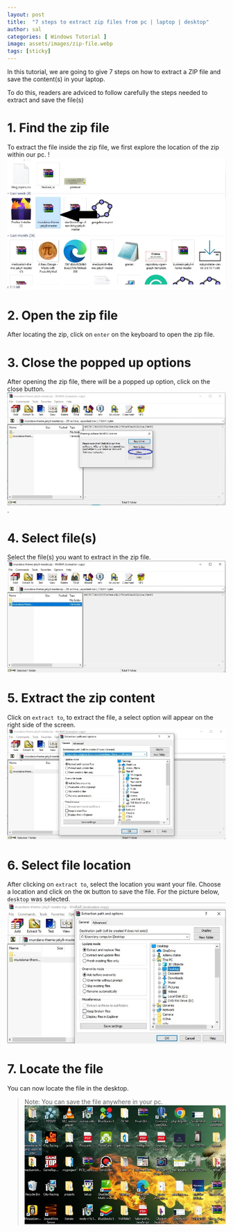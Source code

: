 ```yaml
---
layout: post
title:  "7 steps to extract zip files from pc | laptop | desktop"
author: sal
categories: [ Windows Tutorial ]
image: assets/images/zip-file.webp
tags: [sticky]
---
```

In this tutorial, we are going to give 7 steps on how to extract a ZIP file and save the content(s) in your laptop.

To do this, readers are adviced to follow carefully the steps needed to extract and save the file(s)
# 1. Find the zip file
To extract the file inside the zip file, we first explore the location of the zip within our pc.
!![zip-location](../assets/images/ziplocation2.webp)

# 2. Open the zip file
After locating the zip, click on `enter` on the keyboard to open the zip file.
# 3. Close the popped up options
After opening the zip file, there will be a popped up option, click on the close button.
![close message](../assets/images/close.webp).
# 4. Select file(s)
Select the file(s) you want to extract in the zip file.
![select file](../assets/images/selectfile.webp)
# 5. Extract the zip content
Click on `extract to`, to extract the file, a select option will appear on the right side of the screen.
![extract](../assets/images/extract.webp)
# 6. Select file location
After clicking on `extract to`, select the location you want your file.
Choose a location and click on the `OK` button to save the file.
For the picture below, `desktop` was selected.
![desktop](../assets/images/desktop.webp)
# 7. Locate the file
You can now locate the file in the desktop.
>Note: You can save the file anywhere in your pc.
![file-location](../assets/images/ziplocation1.webp)